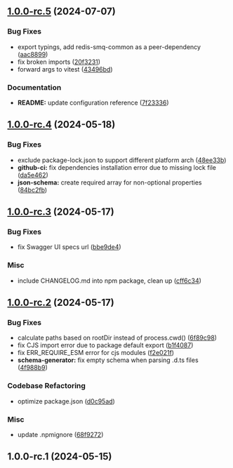 

## [1.0.0-rc.5](https://github.com/weyoss/redis-smq-rest-api/compare/1.0.0-rc.4...1.0.0-rc.5) (2024-07-07)


### Bug Fixes

* export typings, add redis-smq-common as a peer-dependency ([aac8899](https://github.com/weyoss/redis-smq-rest-api/commit/aac8899132cfa46aa1deddac9927e8f9a1a82fe5))
* fix broken imports ([20f3231](https://github.com/weyoss/redis-smq-rest-api/commit/20f3231aa2e8bd0a3d0e65d4f6096d2904e33627))
* forward args to vitest ([43496bd](https://github.com/weyoss/redis-smq-rest-api/commit/43496bdab3509902d8169819b810ca7127070b39))


### Documentation

* **README:** update configuration reference ([7f23336](https://github.com/weyoss/redis-smq-rest-api/commit/7f2333692494927bb2a68c0a1432dd1fa7e3d224))

## [1.0.0-rc.4](https://github.com/weyoss/redis-smq-rest-api/compare/1.0.0-rc.3...1.0.0-rc.4) (2024-05-18)


### Bug Fixes

* exclude package-lock.json to support different platform arch ([48ee33b](https://github.com/weyoss/redis-smq-rest-api/commit/48ee33b99684161ddd78612ae9ad27fed997a4d4))
* **github-ci:** fix dependencies installation error due to missing lock file ([da5e462](https://github.com/weyoss/redis-smq-rest-api/commit/da5e462323b670063fa37a1267c6df0196a79436))
* **json-schema:** create required array for non-optional properties ([84bc2fb](https://github.com/weyoss/redis-smq-rest-api/commit/84bc2fb8de863368605a17faa9eea01283adb1f6))

## [1.0.0-rc.3](https://github.com/weyoss/redis-smq-rest-api/compare/1.0.0-rc.2...1.0.0-rc.3) (2024-05-17)


### Bug Fixes

* fix Swagger UI specs url ([bbe9de4](https://github.com/weyoss/redis-smq-rest-api/commit/bbe9de420df3234bbc44f241bc9a28b4f0ded2de))


### Misc

* include CHANGELOG.md into npm package, clean up ([cff6c34](https://github.com/weyoss/redis-smq-rest-api/commit/cff6c344a709f9d5e76da63b6e01a0b368b7e7a6))

## [1.0.0-rc.2](https://github.com/weyoss/redis-smq-rest-api/compare/1.0.0-rc.1...1.0.0-rc.2) (2024-05-17)


### Bug Fixes

* calculate paths based on rootDir instead of process.cwd() ([6f89c98](https://github.com/weyoss/redis-smq-rest-api/commit/6f89c98b080e86dda50a6dc0d4a1052dfcf22cdd))
* fix CJS import error due to package default export ([b1f4087](https://github.com/weyoss/redis-smq-rest-api/commit/b1f4087516cc26b93204b4f0f2a0969b815c20cd))
* fix ERR_REQUIRE_ESM error for cjs modules ([f2e021f](https://github.com/weyoss/redis-smq-rest-api/commit/f2e021fdd1b3dc6d1e52c8fe7703e9ec1ce47847))
* **schema-generator:** fix empty schema when parsing .d.ts files ([4f988b9](https://github.com/weyoss/redis-smq-rest-api/commit/4f988b9284708441c8d051a5bbd2c5efd1d50649))


### Codebase Refactoring

* optimize package.json ([d0c95ad](https://github.com/weyoss/redis-smq-rest-api/commit/d0c95ad38372353b29dd118ac79ddaf772a21fa4))


### Misc

* update .npmignore ([68f9272](https://github.com/weyoss/redis-smq-rest-api/commit/68f9272f8a1c1b97a131f03ba086e29e01fcdbd0))

## 1.0.0-rc.1 (2024-05-15)
